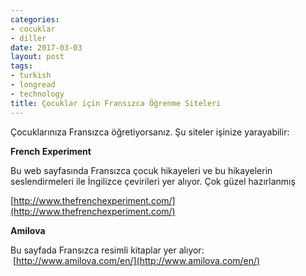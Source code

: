 ```yaml
---
categories:
- cocuklar
- diller
date: 2017-03-03
layout: post
tags:
- turkish
- longread
- technology
title: Çocuklar için Fransızca Öğrenme Siteleri
---
```


Çocuklarınıza Fransızca öğretiyorsanız. Şu siteler işinize yarayabilir:

**French Experiment**

Bu web sayfasında Fransızca çocuk hikayeleri ve bu hikayelerin seslendirmeleri ile İngilizce çevirileri yer alıyor. Çok güzel hazırlanmış

[http://www.thefrenchexperiment.com/](http://www.thefrenchexperiment.com/)

**Amilova**

Bu sayfada Fransızca resimli kitaplar yer alıyor:  [http://www.amilova.com/en/](http://www.amilova.com/en/)
